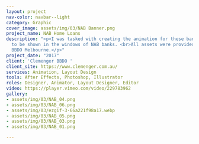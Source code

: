 ```yaml
---
layout: project
nav-color: navbar--light
category: Graphic
cover_image: assets/img/03/NAB Banner.png
project_name: NAB Home Loans
description: "<p>I was tasked with creating the animation for these bank loan screens
  to be shown in the windows of NAB banks. <br>All assets were provided by Clemenger
  BBDO Melbourne.</p>"
project_date: "2017"
client: 'Clemenger BBDO '
client_site: https://www.clemenger.com.au/
services: Animation, Layout Design
tools: After Effects, Photoshop, Illustrator
roles: Designer, Animator, Layout Designer, Editor
video: https://player.vimeo.com/video/229783962
gallery:
- assets/img/03/NAB_04.png
- assets/img/03/NAB_06.png
- assets/img/03/ezgif-3-66a221f98a17.webp
- assets/img/03/NAB_05.png
- assets/img/03/NAB_03.png
- assets/img/03/NAB_01.png

---
```

